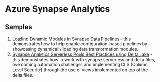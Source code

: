 # Azure Synapse Analytics

## Samples

1. [Loading Dynamic Modules in Synapse Data Pipelines](sample1_loading_dynamic_modules/README.md) - this demonstrates how to help enable configuration-based pipelines by showcasing dynamically loading data transformation modules.
2. [Synapse Analytics Serverless Pools Best Practices using Delta Lake](sample2_synapseserverless/README.md) - this demonstrates how to work with synapse serverless and delta files, overcoming automation challenges and implementing CLS (Column Level Security) through the use of views implemented on top of the delta files.

